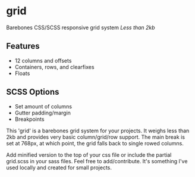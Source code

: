 # grid
Barebones CSS/SCSS responsive grid system
_Less than 2kb_

## Features ##
* 12 columns and offsets
* Containers, rows, and clearfixes
* Floats

## SCSS Options ##
* Set amount of columns
* Gutter padding/margin
* Breakpoints

This 'grid' is a barebones grid system for your projects. It weighs less than 2kb and provides very basic column/grid/row support.
The main break is set at 768px, at which point, the grid falls back to single rowed columns.

Add minified version to the top of your css file or include the partial grid.scss in your sass files.
Feel free to add/contribute. It's something I've used locally and created for small projects.